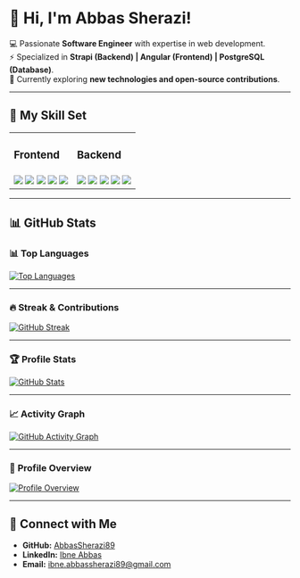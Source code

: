 # 👋 Hi, I'm Abbas Sherazi!  

💻 Passionate **Software Engineer** with expertise in web development.  
⚡ Specialized in **Strapi (Backend) | Angular (Frontend) | PostgreSQL (Database)**.  
🌱 Currently exploring **new technologies and open-source contributions**.  

---

## 📌 My Skill Set  

<table>
  <tr>
    <td><h3>Frontend</h3></td>
    <td><h3>Backend</h3></td>
  </tr>
  <tr>
    <td align="center">
      <img src="https://img.shields.io/badge/Angular-red?style=for-the-badge&logo=angular&logoColor=white" />
      <img src="https://img.shields.io/badge/JavaScript-F7DF1E?style=for-the-badge&logo=javascript&logoColor=black" />
      <img src="https://img.shields.io/badge/TypeScript-007ACC?style=for-the-badge&logo=typescript&logoColor=white" />
      <img src="https://img.shields.io/badge/HTML5-E34F26?style=for-the-badge&logo=html5&logoColor=white" />
      <img src="https://img.shields.io/badge/CSS3-1572B6?style=for-the-badge&logo=css3&logoColor=white" />
    </td>
    <td align="center">
      <img src="https://img.shields.io/badge/Strapi-2F2E8B?style=for-the-badge&logo=strapi&logoColor=white" />
      <img src="https://img.shields.io/badge/Node.js-43853D?style=for-the-badge&logo=node.js&logoColor=white" />
      <img src="https://img.shields.io/badge/Express.js-404D59?style=for-the-badge&logo=express&logoColor=white" />
      <img src="https://img.shields.io/badge/PostgreSQL-316192?style=for-the-badge&logo=postgresql&logoColor=white" />
      <img src="https://img.shields.io/badge/MySQL-4479A1?style=for-the-badge&logo=mysql&logoColor=white" />
    </td>
  </tr>
</table>

---

## 📊 GitHub Stats  

### 📊 **Top Languages**  
[![Top Languages](https://github-readme-stats.vercel.app/api/top-langs/?username=AbbasSherazi89&layout=default&theme=tokyonight&langs_count=8&hide_border=true&card_width=1000)](https://github.com/AbbasSherazi89)  

---

### 🔥 **Streak & Contributions**  
[![GitHub Streak](https://github-readme-streak-stats.herokuapp.com/?user=AbbasSherazi89&theme=tokyonight&hide_border=true&card_width=1000)](https://github.com/AbbasSherazi89)  

---

### 🏆 **Profile Stats**  
[![GitHub Stats](https://github-readme-stats.vercel.app/api?username=AbbasSherazi89&show_icons=true&theme=tokyonight&hide_border=true&card_width=1000)](https://github.com/AbbasSherazi89)  

---

### 📈 **Activity Graph**  
[![GitHub Activity Graph](https://github-readme-activity-graph.vercel.app/graph?username=AbbasSherazi89&theme=tokyo-night&hide_border=true)](https://github.com/AbbasSherazi89)  

---

### 🚀 **Profile Overview**  
[![Profile Overview](https://github-profile-summary-cards.vercel.app/api/cards/profile-details?username=AbbasSherazi89&theme=tokyonight&hide_border=true)](https://github.com/AbbasSherazi89)  

---

## 💋 Connect with Me  
- **GitHub:** [AbbasSherazi89](https://github.com/AbbasSherazi89)  
- **LinkedIn:** [Ibne Abbas](https://www.linkedin.com/in/ibne-abbas-2603451a3)  
- **Email:** ibne.abbassherazi89@gmail.com  
